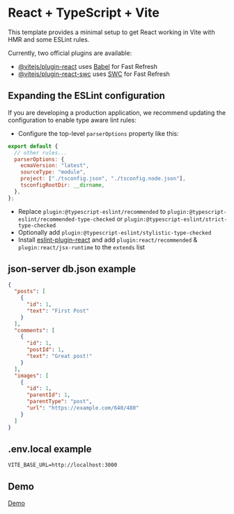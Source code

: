 # React + TypeScript + Vite

This template provides a minimal setup to get React working in Vite with HMR and some ESLint rules.

Currently, two official plugins are available:

- [@vitejs/plugin-react](https://github.com/vitejs/vite-plugin-react/blob/main/packages/plugin-react/README.md) uses [Babel](https://babeljs.io/) for Fast Refresh
- [@vitejs/plugin-react-swc](https://github.com/vitejs/vite-plugin-react-swc) uses [SWC](https://swc.rs/) for Fast Refresh

## Expanding the ESLint configuration

If you are developing a production application, we recommend updating the configuration to enable type aware lint rules:

- Configure the top-level `parserOptions` property like this:

```js
export default {
  // other rules...
  parserOptions: {
    ecmaVersion: "latest",
    sourceType: "module",
    project: ["./tsconfig.json", "./tsconfig.node.json"],
    tsconfigRootDir: __dirname,
  },
};
```

- Replace `plugin:@typescript-eslint/recommended` to `plugin:@typescript-eslint/recommended-type-checked` or `plugin:@typescript-eslint/strict-type-checked`
- Optionally add `plugin:@typescript-eslint/stylistic-type-checked`
- Install [eslint-plugin-react](https://github.com/jsx-eslint/eslint-plugin-react) and add `plugin:react/recommended` & `plugin:react/jsx-runtime` to the `extends` list

## json-server db.json example

```json
{
  "posts": [
    {
      "id": 1,
      "text": "First Post"
    }
  ],
  "comments": [
    {
      "id": 1,
      "postId": 1,
      "text": "Great post!"
    }
  ],
  "images": [
    {
      "id": 1,
      "parentId": 1,
      "parentType": "post",
      "url": "https://example.com/640/480"
    }
  ]
}
```

## .env.local example

```env
VITE_BASE_URL=http://localhost:3000
```

## Demo

[Demo](https://chatter-eosin-omega.vercel.app/)
